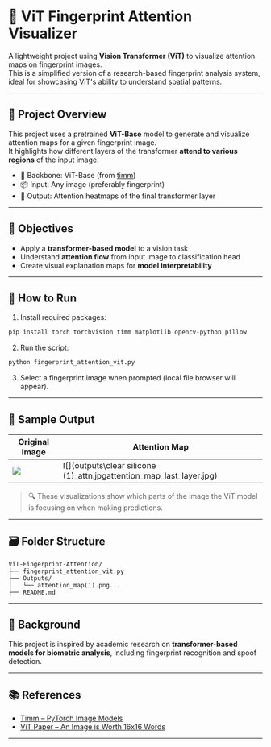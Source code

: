 
# 🔬 ViT Fingerprint Attention Visualizer

A lightweight project using **Vision Transformer (ViT)** to visualize attention maps on fingerprint images.  
This is a simplified version of a research-based fingerprint analysis system, ideal for showcasing ViT's ability to understand spatial patterns.

---

## 📌 Project Overview

This project uses a pretrained **ViT-Base** model to generate and visualize attention maps for a given fingerprint image.  
It highlights how different layers of the transformer **attend to various regions** of the input image.

- 🧠 Backbone: ViT-Base (from [timm](https://github.com/huggingface/pytorch-image-models))
- 📦 Input: Any image (preferably fingerprint)
- 🎯 Output: Attention heatmaps of the final transformer layer

---

## 🎯 Objectives

- Apply a **transformer-based model** to a vision task
- Understand **attention flow** from input image to classification head
- Create visual explanation maps for **model interpretability**

---

## 🚀 How to Run

1. Install required packages:
```bash
pip install torch torchvision timm matplotlib opencv-python pillow
```

2. Run the script:
```bash
python fingerprint_attention_vit.py
```

3. Select a fingerprint image when prompted (local file browser will appear).

---

## 📸 Sample Output

| Original Image | Attention Map |
|----------------|----------------|
| ![](dataset\fake.bmp) | ![](outputs\clear silicone (1)_attn.jpgattention_map_last_layer.jpg) |

> 🔍 These visualizations show which parts of the image the ViT model is focusing on when making predictions.

---

## 🗃️ Folder Structure

```
ViT-Fingerprint-Attention/
├── fingerprint_attention_vit.py
├── Outputs/
│   └── attention_map(1).png...
├── README.md
```

---

## 🧠 Background

This project is inspired by academic research on **transformer-based models for biometric analysis**, including fingerprint recognition and spoof detection.

---

## 📚 References

- [Timm – PyTorch Image Models](https://github.com/huggingface/pytorch-image-models)
- [ViT Paper – An Image is Worth 16x16 Words](https://arxiv.org/abs/2010.11929)

---
